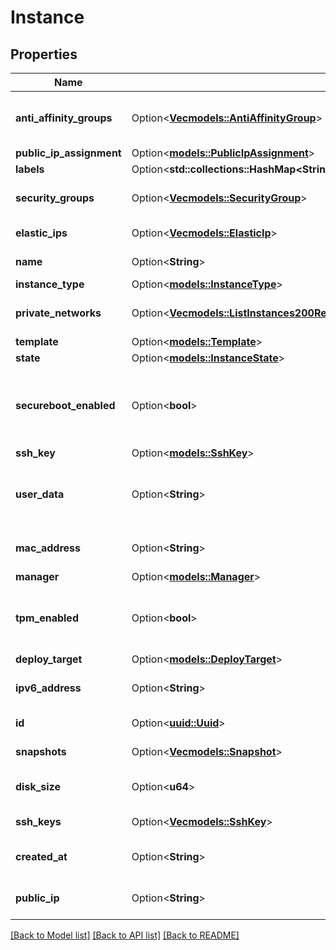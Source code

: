 # Instance

## Properties

Name | Type | Description | Notes
------------ | ------------- | ------------- | -------------
**anti_affinity_groups** | Option<[**Vec<models::AntiAffinityGroup>**](anti-affinity-group.md)> | Instance Anti-affinity Groups | [optional]
**public_ip_assignment** | Option<[**models::PublicIpAssignment**](public-ip-assignment.md)> |  | [optional]
**labels** | Option<**std::collections::HashMap<String, String>**> |  | [optional]
**security_groups** | Option<[**Vec<models::SecurityGroup>**](security-group.md)> | Instance Security Groups | [optional]
**elastic_ips** | Option<[**Vec<models::ElasticIp>**](elastic-ip.md)> | Instance Elastic IPs | [optional]
**name** | Option<**String**> | Instance name | [optional]
**instance_type** | Option<[**models::InstanceType**](instance-type.md)> |  | [optional]
**private_networks** | Option<[**Vec<models::ListInstances200ResponseInstancesInnerPrivateNetworksInner>**](list_instances_200_response_instances_inner_private_networks_inner.md)> | Instance Private Networks | [optional]
**template** | Option<[**models::Template**](template.md)> |  | [optional]
**state** | Option<[**models::InstanceState**](instance-state.md)> |  | [optional]
**secureboot_enabled** | Option<**bool**> | Indicates if the instance has secure boot enabled | [optional]
**ssh_key** | Option<[**models::SshKey**](ssh-key.md)> |  | [optional]
**user_data** | Option<**String**> | Instance Cloud-init user-data (base64 encoded) | [optional]
**mac_address** | Option<**String**> | Instance MAC address | [optional][readonly]
**manager** | Option<[**models::Manager**](manager.md)> |  | [optional]
**tpm_enabled** | Option<**bool**> | Indicates if the instance has tpm enabled | [optional]
**deploy_target** | Option<[**models::DeployTarget**](deploy-target.md)> |  | [optional]
**ipv6_address** | Option<**String**> | Instance IPv6 address | [optional][readonly]
**id** | Option<[**uuid::Uuid**](uuid::Uuid.md)> | Instance ID | [optional][readonly]
**snapshots** | Option<[**Vec<models::Snapshot>**](snapshot.md)> | Instance Snapshots | [optional]
**disk_size** | Option<**u64**> | Instance disk size in GiB | [optional]
**ssh_keys** | Option<[**Vec<models::SshKey>**](ssh-key.md)> | Instance SSH Keys | [optional]
**created_at** | Option<**String**> | Instance creation date | [optional][readonly]
**public_ip** | Option<**String**> | Instance public IPv4 address | [optional][readonly]

[[Back to Model list]](../README.md#documentation-for-models) [[Back to API list]](../README.md#documentation-for-api-endpoints) [[Back to README]](../README.md)


